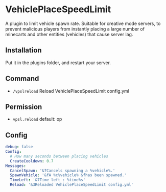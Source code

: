 # VehiclePlaceSpeedLimit
A plugin to limit vehicle spawn rate.
Suitable for creative mode servers, to prevent malicious players from instantly placing a large number of minecarts and other entities (vehicles) that cause server lag.
## Installation
Put it in the plugins folder, and restart your server.
## Command
 - `/vpslreload` Reload VehiclePlaceSpeedLimit config.yml
## Permission
 - `vpsl.reload`
 default: op

## Config
```yaml
debug: false
Config:
  # How many seconds between placing vehicles
  CreateCooldown: 0.7
Messages:
  CancelSpawn: '&7Cancels spawning a %vehicle%.'
  SpawnVehicle: '&fA %c%vehicle% &fhas been spawned.'
  TimeLeft: '&7Time left : %time%s'
  Reload: '&3Reloaded VehiclePlaceSpeedLimit config.yml'
```
